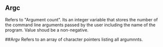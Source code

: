 ## Argc
 Refers to "Argument count". Its an integer variable that stores the number of the command line arguments passed by the user including the name of the program. Value shoud be a non-negative.

##Argv
Refers to an array of character pointers listing all argumnnts.
